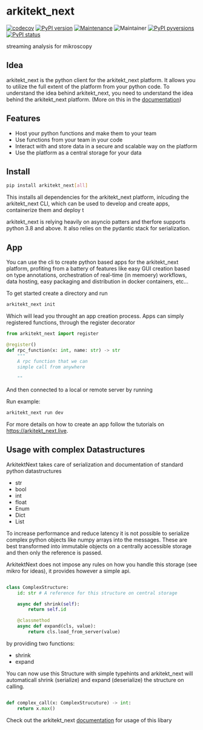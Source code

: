 # arkitekt_next

[![codecov](https://codecov.io/gh/jhnnsrs/arkitekt_next/branch/master/graph/badge.svg?token=UGXEA2THBV)](https://codecov.io/gh/jhnnsrs/arkitekt_next)
[![PyPI version](https://badge.fury.io/py/arkitekt_next.svg)](https://pypi.org/project/arkitekt_next/)
[![Maintenance](https://img.shields.io/badge/Maintained%3F-yes-green.svg)](https://pypi.org/project/arkitekt_next/)
![Maintainer](https://img.shields.io/badge/maintainer-jhnnsrs-blue)
[![PyPI pyversions](https://img.shields.io/pypi/pyversions/arkitekt_next.svg)](https://pypi.python.org/pypi/arkitekt_next/)
[![PyPI status](https://img.shields.io/pypi/status/arkitekt_next.svg)](https://pypi.python.org/pypi/arkitekt_next/)

streaming analysis for mikroscopy

## Idea

arkitekt_next is the python client for the arkitekt_next platform. It allows you to utilize the full extent of the platform from your python code.
To understand the idea behind arkitekt_next, you need to understand the idea behind the arkitekt_next platform.
(More on this in the [documentation](https://arkitekt_next.live))

## Features

- Host your python functions and make them to your team
- Use functions from your team in your code
- Interact with and store data in a secure and scalable way on the platform
- Use the platform as a central storage for your data

## Install

```bash
pip install arkitekt_next[all]
```

This installs all dependencies for the arkitekt_next platform, inlcuding the arkitekt_next CLI, which can be used to develop and create apps, containerize them and deploy t


arkitekt_next is relying heavily on asyncio patters and therfore supports python 3.8 and above. It also relies on the pydantic stack for serialization.


## App 

You can use the cli to create python based apps for the arkitekt_next platform, profiting from a battery of features like easy GUI creation based on
type annotations, orchestration of real-time (in memoery) workflows, data hosting,  easy packaging and distribution in docker containers, etc...

To get started create a directory and run

```bash
arkitekt_next init
```

Which will lead you throught an app creation process.
Apps can simply registered functions, through the register decorator

```python
from arkitekt_next import register

@register()
def rpc_function(x: int, name: str) -> str
    """
    A rpc function that we can
    simple call from anywhere

    ""

```

And then connected to a local or remote server by running

Run example:

```bash
arkitekt_next run dev
```


For more details on how to create an app follow the tutorials on https://arkitekt_next.live.

## Usage with complex Datastructures

ArkitektNext takes care of serialization and documentation of standard python datastructures

- str
- bool
- int
- float
- Enum
- Dict
- List

To increase performance and reduce latency it is not possible to serialize complex python objects like numpy arrays into the messages. These are best transformed into immutable objects on a centrally accessible storage and then only the reference is passed.

ArkitektNext does not impose any rules on how you handle this storage (see mikro for ideas), it provides however a simple api.

```python

class ComplexStructure:
    id: str # A reference for this structure on central storage

    async def shrink(self):
        return self.id

    @classmethod
    async def expand(cls, value):
        return cls.load_from_server(value)


```

by providing two functions:

- shrink
- expand

You can now use this Structure with simple typehints and arkitekt_next will automaticall shrink (serialize) and expand (deserialize) the structure on calling.

```python

def complex_call(x: ComplexStrucuture) -> int:
    return x.max()

```



Check out the arkitekt_next [documentation](https://arkitekt_next.live) for usage of this libary

